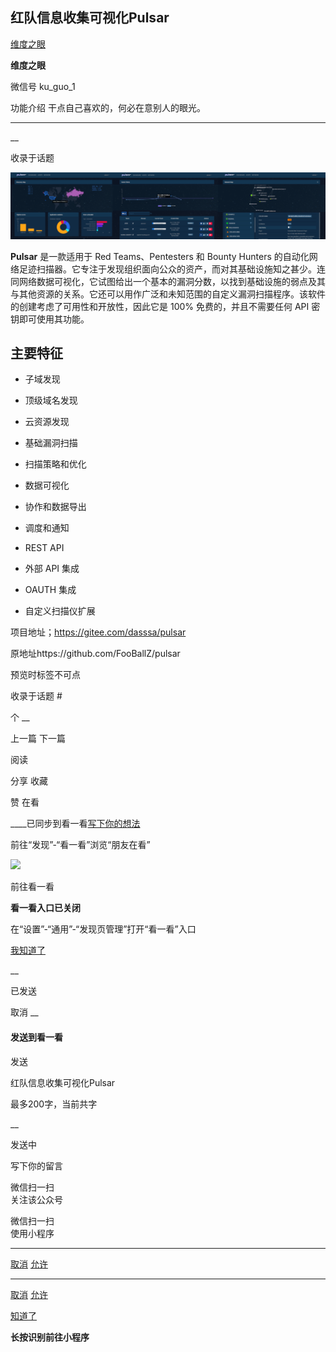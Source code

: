 ##  红队信息收集可视化Pulsar

[ 维度之眼 ](javascript:void\(0\);)

**维度之眼** ![]()

微信号 ku_guo_1

功能介绍 干点自己喜欢的，何必在意别人的眼光。

____

__

收录于话题

![](https://raw.githubusercontent.com/tuchuang9/tc1/refs/heads/main/public/20210818130138.png)

  

**Pulsar** 是一款适用于 Red Teams、Pentesters 和 Bounty Hunters
的自动化网络足迹扫描器。它专注于发现组织面向公众的资产，而对其基础设施知之甚少。连同网络数据可视化，它试图给出一个基本的漏洞分数，以找到基础设施的弱点及其与其他资源的关系。它还可以用作广泛和未知范围的自定义漏洞扫描程序。该软件的创建考虑了可用性和开放性，因此它是
100% 免费的，并且不需要任何 API 密钥即可使用其功能。

  

## 主要特征

  * 子域发现

  * 顶级域名发现

  * 云资源发现

  * 基础漏洞扫描

  * 扫描策略和优化

  * 数据可视化

  * 协作和数据导出

  * 调度和通知

  * REST API

  * 外部 API 集成

  * OAUTH 集成

  * 自定义扫描仪扩展

  

项目地址；https://gitee.com/dasssa/pulsar

  

原地址https://github.com/FooBallZ/pulsar  

预览时标签不可点

收录于话题 #

个 __

上一篇 下一篇

阅读

分享 收藏

赞 在看

____已同步到看一看[写下你的想法](javascript:;)

前往“发现”-“看一看”浏览“朋友在看”

![](//res.wx.qq.com/mmbizwap/zh_CN/htmledition/images/pic/appmsg/pic_like_comment55871f.png)

前往看一看

**看一看入口已关闭**

在“设置”-“通用”-“发现页管理”打开“看一看”入口

[我知道了](javascript:;)

__

已发送

取消 __

####  发送到看一看

发送

红队信息收集可视化Pulsar

最多200字，当前共字

__

发送中

写下你的留言

微信扫一扫  
关注该公众号

微信扫一扫  
使用小程序

****

[取消](javascript:void\(0\);) [允许](javascript:void\(0\);)

****

[取消](javascript:void\(0\);) [允许](javascript:void\(0\);)

[知道了](javascript:;)

**长按识别前往小程序**

![]()

